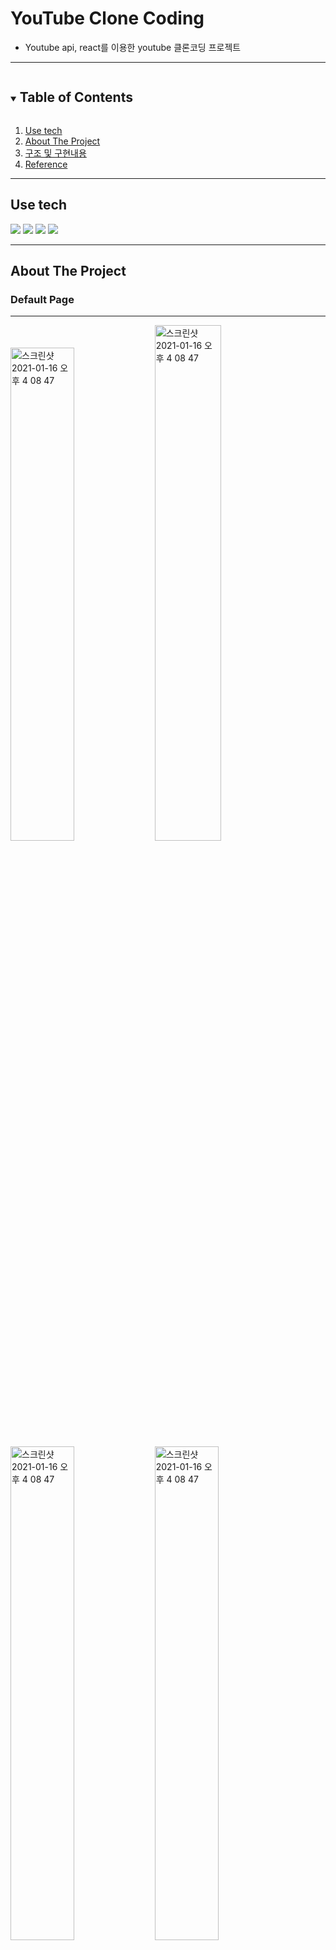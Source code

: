 <!--
*** Thanks for checking out the Best-README-Template. If you have a suggestion
*** that would make this better, please fork the repo and create a pull request
*** or simply open an issue with the tag "enhancement".
*** Thanks again! Now go create something AMAZING! :D
-->

<!-- PROJECT SHIELDS -->
<!--
*** I'm using markdown "reference style" links for readability.
*** Reference links are enclosed in brackets [ ] instead of parentheses ( ).
*** See the bottom of this document for the declaration of the reference variables
*** for contributors-url, forks-url, etc. This is an optional, concise syntax you may use.
*** https://www.markdownguide.org/basic-syntax/#reference-style-links
-->

<!-- PROJECT LOGO -->
# YouTube Clone Coding
- Youtube api, react를 이용한 youtube 클론코딩 프로젝트

---

<!-- TABLE OF CONTENTS -->
<details open="open">
  <summary><h2 style="display: inline-block">Table of Contents</h2></summary>
  <ol>
    <li><a href="#use-tech">Use tech</a></li>
    <li>
      <a href="#about-the-project">About The Project</a>
    </li>
    <li><a href="#structure">구조 및 구현내용</a></li>
    <li><a href="#reference">Reference</a></li>
  </ol>
</details>

---

<!--USE TECH-->

## Use tech

<span id="use-tech">
  <img src="https://img.shields.io/badge/Javascript-orange?style=flat-square&logo=JavaScript&logoColor=white"/>
  <img src="https://img.shields.io/badge/css-blue?style=flat-square&logo=CSS3&logoColor=white"/>
  <img src="https://img.shields.io/badge/HTML-red?style=flat-square&logo=HTML5&logoColor=white"/>
  <img src="https://img.shields.io/badge/React-blue?style=flat-square&logo=React&logoColor=white"/>
</span>

---

<!-- ABOUT THE PROJECT -->

## About The Project

### Default Page
***

<div>
<img width="45%" alt="스크린샷 2021-01-16 오후 4 08 47" src="https://user-images.githubusercontent.com/59603575/105004696-ab828d80-5a77-11eb-8359-c9d177e5556e.png">
<img width="46%" alt="스크린샷 2021-01-16 오후 4 08 47" src="https://user-images.githubusercontent.com/59603575/105004700-acb3ba80-5a77-11eb-90f5-d29bb14a529c.png">
</div>

<div>
<img width="45%" alt="스크린샷 2021-01-16 오후 4 08 47" src="https://user-images.githubusercontent.com/59603575/105004705-ade4e780-5a77-11eb-8b62-feaf7d1a154e.png">
<img width="45%" alt="스크린샷 2021-01-16 오후 4 08 47" src="https://user-images.githubusercontent.com/59603575/105004712-af161480-5a77-11eb-9596-45b634795a43.png">
</div>

- youtube api의 popular video의 데이터를 받아 화면에 보이게 구현
- 미디어쿼리를 이용하여 화면에 따른 반응형 화면 구현

### Search Page (view video searched keyword)
***
<div>
<img width="45%" alt="스크린샷 2021-01-16 오후 4 09 47" src="https://user-images.githubusercontent.com/59603575/104805730-93133880-5815-11eb-8eeb-8efaf60912ca.png">
<img width="46%" alt="스크린샷 2021-01-16 오후 4 09 47" src="https://user-images.githubusercontent.com/59603575/105005989-62333d80-5a79-11eb-9bf4-d9dfd49bc9e2.png">
</div>

- 사용자가 search창에 입력한 keyword를 이용해서 youtube api의 search data를 받아와 화면에 보이게 구현
- 화면에 따른 반응형 화면 구현

### Play Page (view video clicked)
***

<div>
<img width="45%" alt="스크린샷 2021-01-16 오후 4 10 08" src="https://user-images.githubusercontent.com/59603575/105005981-5fd0e380-5a79-11eb-8254-4ac635cd33a6.png">
<img width="45%" alt="스크린샷 2021-01-16 오후 4 10 08" src="https://user-images.githubusercontent.com/59603575/105005975-5e9fb680-5a79-11eb-80b6-fbbed7d873ae.png">
</div>

- thumbnail을 눌렀을때 그 thumbnail의 videoid에 맞는 비디오를 화면에 보이게 구현
- 화면에 따른 반응형 화면 구현

[Demo link](https://kwonkunkun.github.io/React_youtube/)

### Mobile!!
<div>
<img width="30%" alt="image" src="https://user-images.githubusercontent.com/59603575/105007489-66605a80-5a7b-11eb-9b40-b2705c500957.png">
<img width="30%" alt="image" src="https://user-images.githubusercontent.com/59603575/105007992-028a6180-5a7c-11eb-9d77-5db73f8890eb.png">
</div>
---

## Structure

### 전체 구조

<img width="1680" alt="스크린샷 2021-01-16 오후 4 10 08" src="https://user-images.githubusercontent.com/59603575/104806018-b8a14180-5817-11eb-87f3-ebcf11d7e917.png">

***

### Search 기능

<img width="60%" style="margin:0; padding:0;" alt="스크린샷 2021-01-16 오후 4 10 08" src="https://user-images.githubusercontent.com/59603575/104806022-bc34c880-5817-11eb-8ce1-bc1dbb7dfd07.png">

1. Search form (검색창) 입력</br>
2. App에서 PAGE state 변경 </br>
3. Search video list에서 config에 getApiData요청 </br>
4. 그 데이터를 이용해서 thumnail render

***

### Thumbnail click시 video page로 가는 기능


<img width="60%" style="margin:0; padding:0;" alt="스크린샷 2021-01-16 오후 4 10 08" src="https://user-images.githubusercontent.com/59603575/104806020-ba6b0500-5817-11eb-910c-28f2f785ac98.png">
<span style="font-size: 1.1em; margin-left:1em; color: #3498db;">
1. Thumbnail img or container click</br>
2. App에서 PAGE state 변경 </br>
3. config에 받은 video id를 이용해서 getApiData요청 </br>
4. 그 데이터를 이용해서 video title, like 등의 데이터들을 받아와서 video contanier에서 render

---

## Reference

Reference Link : </br>
[youtube api](https://developers.google.com/youtube/v3/getting-started?hl=ko) </br>
[create react](https://create-react-app.dev)</br>
[dream coding ellie](https://academy.dream-coding.com/enrollments#)

<!-- MARKDOWN LINKS & IMAGES -->
<!-- https://www.markdownguide.org/basic-syntax/#reference-style-links -->

[contributors-shield]: https://img.shields.io/github/contributors/othneildrew/Best-README-Template.svg?style=for-the-badge
[contributors-url]: https://github.com/othneildrew/Best-README-Template/graphs/contributors
[forks-shield]: https://img.shields.io/github/forks/othneildrew/Best-README-Template.svg?style=for-the-badge
[forks-url]: https://github.com/othneildrew/Best-README-Template/network/members
[stars-shield]: https://img.shields.io/github/stars/othneildrew/Best-README-Template.svg?style=for-the-badge
[stars-url]: https://github.com/othneildrew/Best-README-Template/stargazers
[issues-shield]: https://img.shields.io/github/issues/othneildrew/Best-README-Template.svg?style=for-the-badge
[issues-url]: https://github.com/othneildrew/Best-README-Template/issues
[license-shield]: https://img.shields.io/github/license/othneildrew/Best-README-Template.svg?style=for-the-badge
[license-url]: https://github.com/othneildrew/Best-README-Template/blob/master/LICENSE.txt
[linkedin-shield]: https://img.shields.io/badge/-LinkedIn-black.svg?style=for-the-badge&logo=linkedin&colorB=555
[linkedin-url]: https://linkedin.com/in/othneildrew
[product-screenshot]: images/screenshot.png
